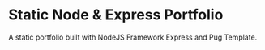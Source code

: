 # Static Node & Express Portfolio

A static portfolio built with NodeJS Framework Express and Pug Template.